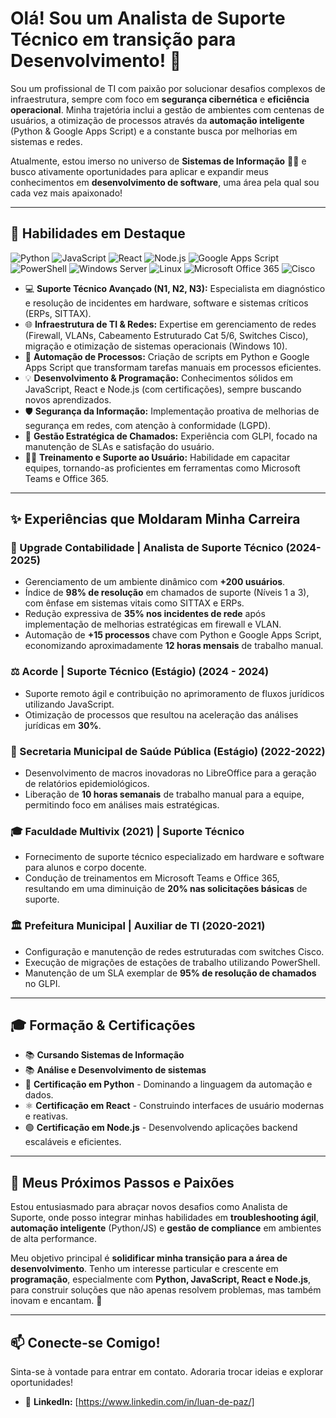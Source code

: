 # Olá! Sou um Analista de Suporte Técnico em transição para Desenvolvimento! 👋

Sou um profissional de TI com paixão por solucionar desafios complexos de infraestrutura, sempre com foco em **segurança cibernética** e **eficiência operacional**. Minha trajetória inclui a gestão de ambientes com centenas de usuários, a otimização de processos através da **automação inteligente** (Python & Google Apps Script) e a constante busca por melhorias em sistemas e redes.

Atualmente, estou imerso no universo de **Sistemas de Informação** 👨‍💻 e busco ativamente oportunidades para aplicar e expandir meus conhecimentos em **desenvolvimento de software**, uma área pela qual sou cada vez mais apaixonado!

---

## 🚀 Habilidades em Destaque

<p align="left">
  <img src="https://img.shields.io/badge/Python-3776AB?style=for-the-badge&logo=python&logoColor=white" alt="Python"/>
  <img src="https://img.shields.io/badge/JavaScript-F7DF1E?style=for-the-badge&logo=javascript&logoColor=black" alt="JavaScript"/>
  <img src="https://img.shields.io/badge/React-20232A?style=for-the-badge&logo=react&logoColor=61DAFB" alt="React"/>
  <img src="https://img.shields.io/badge/Node.js-339933?style=for-the-badge&logo=nodedotjs&logoColor=white" alt="Node.js"/>
  <img src="https://img.shields.io/badge/Google%20Apps%20Script-4285F4?style=for-the-badge&logo=google&logoColor=white" alt="Google Apps Script"/>
  <img src="https://img.shields.io/badge/PowerShell-5391FE?style=for-the-badge&logo=powershell&logoColor=white" alt="PowerShell"/>
  <img src="https://img.shields.io/badge/Windows%20Server-0078D6?style=for-the-badge&logo=windows&logoColor=white" alt="Windows Server"/>
  <img src="https://img.shields.io/badge/Linux-FCC624?style=for-the-badge&logo=linux&logoColor=black" alt="Linux"/>
  <img src="https://img.shields.io/badge/Microsoft_Office_365-D83B01?style=for-the-badge&logo=microsoftoffice&logoColor=white" alt="Microsoft Office 365"/>
  <img src="https://img.shields.io/badge/Cisco-1BA0D7?style=for-the-badge&logo=cisco&logoColor=white" alt="Cisco"/>
</p>

* 💻 **Suporte Técnico Avançado (N1, N2, N3):** Especialista em diagnóstico e resolução de incidentes em hardware, software e sistemas críticos (ERPs, SITTAX).
* 🌐 **Infraestrutura de TI & Redes:** Expertise em gerenciamento de redes (Firewall, VLANs, Cabeamento Estruturado Cat 5/6, Switches Cisco), migração e otimização de sistemas operacionais (Windows 10).
* 🤖 **Automação de Processos:** Criação de scripts em Python e Google Apps Script que transformam tarefas manuais em processos eficientes.
* 💡 **Desenvolvimento & Programação:** Conhecimentos sólidos em JavaScript, React e Node.js (com certificações), sempre buscando novos aprendizados.
* 🛡️ **Segurança da Informação:** Implementação proativa de melhorias de segurança em redes, com atenção à conformidade (LGPD).
* 🎫 **Gestão Estratégica de Chamados:** Experiência com GLPI, focado na manutenção de SLAs e satisfação do usuário.
* 👨‍🏫 **Treinamento e Suporte ao Usuário:** Habilidade em capacitar equipes, tornando-as proficientes em ferramentas como Microsoft Teams e Office 365.

---

## ✨ Experiências que Moldaram Minha Carreira

### 🏢 Upgrade Contabilidade | Analista de Suporte Técnico (2024-2025)
* Gerenciamento de um ambiente dinâmico com **+200 usuários**.
* Índice de **98% de resolução** em chamados de suporte (Níveis 1 a 3), com ênfase em sistemas vitais como SITTAX e ERPs.
* Redução expressiva de **35% nos incidentes de rede** após implementação de melhorias estratégicas em firewall e VLAN.
* Automação de **+15 processos** chave com Python e Google Apps Script, economizando aproximadamente **12 horas mensais** de trabalho manual.

### ⚖️ Acorde | Suporte Técnico (Estágio) (2024 - 2024)
* Suporte remoto ágil e contribuição no aprimoramento de fluxos jurídicos utilizando JavaScript.
* Otimização de processos que resultou na aceleração das análises jurídicas em **30%**.

### 🏥 Secretaria Municipal de Saúde Pública (Estágio) (2022-2022)
* Desenvolvimento de macros inovadoras no LibreOffice para a geração de relatórios epidemiológicos.
* Liberação de **10 horas semanais** de trabalho manual para a equipe, permitindo foco em análises mais estratégicas.

### 🎓 Faculdade Multivix (2021) | Suporte Técnico
* Fornecimento de suporte técnico especializado em hardware e software para alunos e corpo docente.
* Condução de treinamentos em Microsoft Teams e Office 365, resultando em uma diminuição de **20% nas solicitações básicas** de suporte.

### 🏛️ Prefeitura Municipal | Auxiliar de TI (2020-2021)
* Configuração e manutenção de redes estruturadas com switches Cisco.
* Execução de migrações de estações de trabalho utilizando PowerShell.
* Manutenção de um SLA exemplar de **95% de resolução de chamados** no GLPI.

---

## 🎓 Formação & Certificações

* 📚 **Cursando Sistemas de Informação**
* 📚 **Análise e  Desenvolvimento de sistemas**
* 🐍 **Certificação em Python** - Dominando a linguagem da automação e dados.
* ⚛️ **Certificação em React** - Construindo interfaces de usuário modernas e reativas.
* 🟢 **Certificação em Node.js** - Desenvolvendo aplicações backend escaláveis e eficientes.

---

## 🌱 Meus Próximos Passos e Paixões

Estou entusiasmado para abraçar novos desafios como Analista de Suporte, onde posso integrar minhas habilidades em **troubleshooting ágil**, **automação inteligente** (Python/JS) e **gestão de compliance** em ambientes de alta performance.

Meu objetivo principal é **solidificar minha transição para a área de desenvolvimento**. Tenho um interesse particular e crescente em **programação**, especialmente com **Python, JavaScript, React e Node.js**, para construir soluções que não apenas resolvem problemas, mas também inovam e encantam. 🚀

---

## 📫 Conecte-se Comigo!

Sinta-se à vontade para entrar em contato. Adoraria trocar ideias e explorar oportunidades!

* 🔗 **LinkedIn:** [https://www.linkedin.com/in/luan-de-paz/]

